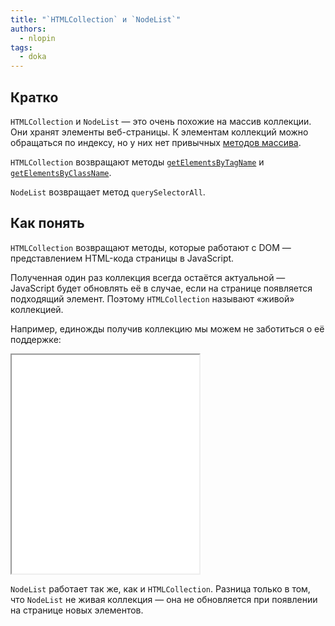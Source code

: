 ```yaml
---
title: "`HTMLCollection` и `NodeList`"
authors:
  - nlopin
tags:
  - doka
---
```


## Кратко

`HTMLCollection` и `NodeList` — это очень похожие на массив коллекции. Они хранят элементы веб-страницы. К элементам коллекций можно обращаться по индексу, но у них нет привычных [методов массива](/js/arrays/).

`HTMLCollection` возвращают методы [`getElementsByTagName`](/js/getelementsbytagname/) и [`getElementsByClassName`](/js/getelementsbyclassname/).

`NodeList` возвращает метод `querySelectorAll`.

## Как понять

`HTMLCollection` возвращают методы, которые работают с DOM — представлением HTML-кода страницы в JavaScript.

Полученная один раз коллекция всегда остаётся актуальной — JavaScript будет обновлять её в случае, если на странице появляется подходящий элемент. Поэтому `HTMLCollection` называют «живой» коллекцией.

Например, единожды получив коллекцию мы можем не заботиться о её поддержке:

<iframe title="Название — HTMLCollection и NodeList — Дока" src="demos/Lopinopulos-xNOBow/" height="350"></iframe>

`NodeList` работает так же, как и `HTMLCollection`. Разница только в том, что `NodeList` не живая коллекция — она не обновляется при появлении на странице новых элементов.
